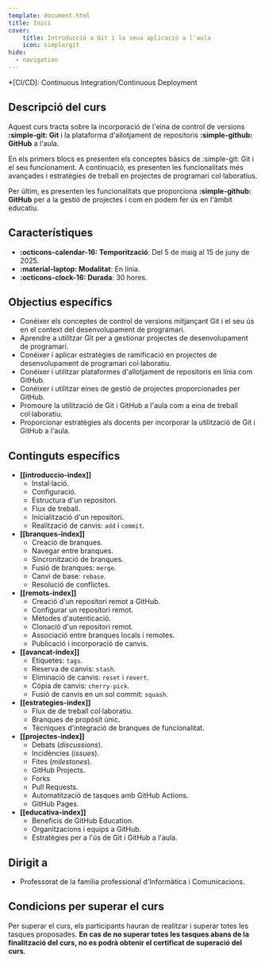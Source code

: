 ```yaml
---
template: document.html
title: Inici
cover:
    title: Introducció a Git i la seua aplicació a l'aula
    icon: simple/git
hide:
  - navigation
---
```


*[CI/CD]: Continuous Integration/Continuous Deployment

## Descripció del curs
Aquest curs tracta sobre la incorporació de l'eina de control de versions __:simple-git: Git__
i la plataforma d'allotjament de repositoris __:simple-github: GitHub__ a l'aula.

En els primers blocs es presenten els conceptes bàsics de :simple-git: Git i el seu funcionament.
A continuació, es presenten les funcionalitats més avançades i estratègies de treball
en projectes de programari col·laboratius.

Per últim, es presenten les funcionalitats que proporciona __:simple-github: GitHub__
per a la gestió de projectes i com en podem fer ús en l'àmbit educatiu.


## Característiques
- __:octicons-calendar-16: Temporització__: Del 5 de maig al 15 de juny de 2025.
- __:material-laptop: Modalitat__: En línia.
- __:octicons-clock-16: Durada__: 30 hores.


## Objectius específics
- Conéixer els conceptes de control de versions mitjançant Git i el seu ús en el context del desenvolupament de programari.
- Aprendre a utilitzar Git per a gestionar projectes de desenvolupament de programari.
- Conéixer i aplicar estratègies de ramificació en projectes de desenvolupament de programari col·laboratiu.
- Conéixer i utilitzar plataformes d'allotjament de repositoris en línia com GitHub.
- Conéixer i utilitzar eines de gestió de projectes proporcionades per GitHub.
- Promoure la utilització de Git i GitHub a l'aula com a eina de treball col·laboratiu.
- Proporcionar estratègies als docents per incorporar la utilització de Git i GitHub a l'aula.


## Continguts específics
- __[[introduccio-index]]__
    - Instal·lació.
    - Configuració.
    - Estructura d'un repositori.
    - Flux de treball.
    - Inicialització d'un repositori.
    - Realització de canvis: `add` i `commit`.
- __[[branques-index]]__
    - Creació de branques.
    - Navegar entre branques.
    - Sincronització de branques.
    - Fusió de branques: `merge`.
    - Canvi de base: `rebase`.
    - Resolució de conflictes.
- __[[remots-index]]__
    - Creació d'un repositori remot a GitHub.
    - Configurar un repositori remot.
    - Mètodes d'autenticació.
    - Clonació d'un repositori remot.
    - Associació entre branques locals i remotes.
    - Publicació i incorporació de canvis.
- __[[avancat-index]]__
    - Etiquetes: `tags`.
    - Reserva de canvis: `stash`.
    - Eliminació de canvis: `reset` i `revert`.
    - Còpia de canvis: `cherry-pick`.
    - Fusió de canvis en un sol commit: `squash`.
- __[[estrategies-index]]__
    - Flux de de treball col·laboratiu.
    - Branques de propòsit únic.
    - Tècniques d'integració de branques de funcionalitat.
- __[[projectes-index]]__
    - Debats (_discussions_).
    - Incidències (_issues_).
    - Fites (_milestones_).
    - GitHub Projects.
    - Forks
    - Pull Requests.
    - Automatització de tasques amb GitHub Actions.
    - GitHub Pages.
- __[[educativa-index]]__
    - Beneficis de GitHub Education.
    - Organitzacions i equips a GitHub.
    - Estratègies per a l'ús de Git i GitHub a l'aula.


## Dirigit a
- Professorat de la família professional d'Informàtica i Comunicacions.


## Condicions per superar el curs
Per superar el curs, els participants hauran de realitzar i superar totes les tasques proposades.
__En cas de no superar totes les tasques abans de la finalització del curs, no es podrà obtenir el certificat de superació del curs__.
